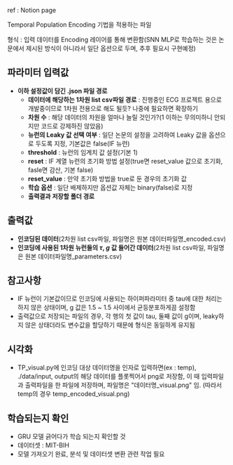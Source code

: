 ref : Notion page

Temporal Population Encoding 기법을 적용하는 파일

형식 : 입력 데이터를 Encoding 레이어를 통해 변환함(SNN MLP로 학습하는 것은 논문에서 제시된 방식이 아니라서 일단 옵션으로 두며, 추후 필요시 구현예정)

## 파라미터 입력값

- **이하 설정값이 담긴 .json 파일 경로**
    - **데이터에 해당하는 1차원 list csv파일 경로** : 진행중인 ECG 프로젝트 용으로 개발중이므로 1차원 전용으로 해도 될듯? 나중에 필요하면 확장하기
    - **차원 수** : 해당 데이터의 차원을 얼마나 늘릴 것인가?(1 이하는 무의미하니 안되지만 코드로 강제하진 않았음)
    - **뉴런의 Leaky 값 선택 여부** : 일단 논문의 설정을 고려하여 Leaky 값을 옵션으로 두도록 지정, 기본값은 false(IF 뉴런)
    - **threshold** : 뉴런의 임계치 값 설정(기본 1)
    - **reset** : IF 계열 뉴런의 초기화 방법 설정(true면 reset_value 값으로 초기화, fasle면 감산, 기본 false)
    - **reset_value** : 만약 초기화 방법을 true로 둔 경우의 초기화 값
    - **학습 옵션** : 일단 배제하지만 옵션값 자체는 binary(false)로 지정
    - **출력결과 저장할 폴더 경로**

## 출력값

- **인코딩된 데이터**(2차원 list csv파일, 파일명은 원본 데이터파일명_encoded.csv)
- **인코딩에 사용된 1차원 뉴런들의 $\tau$, $g$ 값 들어간 데이터**(2차원 list csv파일, 파일명은 원본 데이터파일명_parameters.csv)


## 참고사항

- IF 뉴런이 기본값이므로 인코딩에 사용되는 하이퍼파라미터 중 tau에 대한 처리는 하지 않은 상태이며, g 값은 1.5 ~ 1.5 사이에서 균등분포하게끔 설정함
- 출력값으로 저장되는 파일의 경우, 각 행의 첫 값이 tau, 둘째 값이 g이며, leaky하지 않은 상태더라도 변수값을 할당하기 때문에 형식은 동일하게 유지됨

## 시각화

- TP_visual.py에 인코딩 대상 데이터명을 인자로 입력하면(ex : temp), ./data/input, output의 해당 데이터를 플롯찍어서 png로 저장함, 이 때 입력파일과 출력파일을 한 파일에 저장하며, 파일명은 "데이터명_visual.png" 임. (따라서 temp의 경우 temp_encoded_visual.png)

## 학습되는지 확인
- GRU 모델 긁어다가 학습 되는지 확인할 것
- 데이터셋 : MIT-BIH
- 모델 가져오기 완료, 분석 및 데이터셋 변환 관련 작업 필요